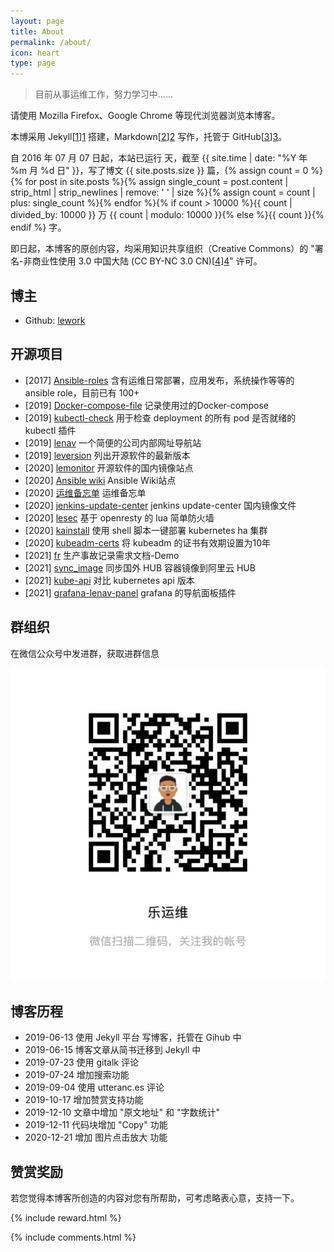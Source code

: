 ```yaml
---
layout: page
title: About
permalink: /about/
icon: heart
type: page
---
```


> 目前从事运维工作，努力学习中......

请使用 Mozilla Firefox、Google Chrome 等现代浏览器浏览本博客。

本博采用 Jekyll[[1]][1] 搭建，Markdown[[2]][2] 写作，托管于 GitHub[[3]][3]。

自 2016 年 07 月 07 日起，本站已运行 <span id="days"></span> 天，截至 {{ site.time | date: "%Y 年 %m 月 %d 日" }}，写了博文 {{ site.posts.size }} 篇，{% assign count = 0 %}{% for post in site.posts %}{% assign single_count = post.content | strip_html | strip_newlines | remove: ' ' | size %}{% assign count = count | plus: single_count %}{% endfor %}{% if count > 10000 %}{{ count | divided_by: 10000 }} 万 {{ count | modulo: 10000 }}{% else %}{{ count }}{% endif %} 字。

即日起，本博客的原创内容，均采用知识共享组织（Creative Commons）的 "署名-非商业性使用 3.0 中国大陆 (CC BY-NC 3.0 CN)[[4]][4]" 许可。

## 博主

- Github: [lework](https://github.com/lework)

## 开源项目

- [2017] [Ansible-roles](https://github.com/lework/Ansible-roles) 含有运维日常部署，应用发布，系统操作等等的 ansible role，目前已有 100+
- [2019] [Docker-compose-file](https://github.com/lework/Docker-compose-file) 记录使用过的Docker-compose
- [2019] [kubectl-check](https://github.com/lework/kubectl-check) 用于检查 deployment 的所有 pod 是否就绪的 kubectl 插件
- [2019] [lenav](https://github.com/lework/lenav) 一个简便的公司内部网址导航站
- [2019] [leversion](https://github.com/lework/leversion) 列出开源软件的最新版本
- [2020] [lemonitor](https://github.com/lework/lemonitor) 开源软件的国内镜像站点
- [2020] [Ansible wiki](https://github.com/leops-china/ansible-wiki) Ansible Wiki站点
- [2020] [运维备忘单](https://cs.leops.cn/#/) 运维备忘单
- [2020] [jenkins-update-center](https://github.com/lework/jenkins-update-center) jenkins update-center 国内镜像文件
- [2020] [lesec](https://github.com/lework/lesec) 基于 openresty 的 lua 简单防火墙
- [2020] [kainstall](https://github.com/lework/kainstall) 使用 shell 脚本一键部署 kubernetes ha 集群
- [2020] [kubeadm-certs](https://github.com/lework/kubeadm-certs) 将 kubeadm 的证书有效期设置为10年
- [2021] [fr](https://github.com/lework/fr) 生产事故记录需求文档-Demo
- [2021] [sync_image](https://github.com/lework/sync_image) 同步国外 HUB 容器镜像到阿里云 HUB
- [2021] [kube-api](https://github.com/lework/kube-api) 对比 kubernetes api 版本
- [2021] [grafana-lenav-panel](https://github.com/lework/grafana-lenav-panel) grafana 的导航面板插件


## 群组织

在微信公众号中发进群，获取进群信息

![乐运维](\assets\images\2025\leyunwei.jpg)


## 博客历程

- 2019-06-13 使用 Jekyll 平台 写博客，托管在 Gihub 中
- 2019-06-15 博客文章从简书迁移到 Jekyll 中
- 2019-07-23 使用 gitalk 评论
- 2019-07-24 增加搜索功能
- 2019-09-04 使用 utteranc.es 评论
- 2019-10-17 增加赞赏支持功能
- 2019-12-10 文章中增加 "原文地址" 和 "字数统计"
- 2019-12-11 代码块增加 "Copy" 功能
- 2020-12-21 增加 图片点击放大 功能

## 赞赏奖励

若您觉得本博客所创造的内容对您有所帮助，可考虑略表心意，支持一下。

{% include reward.html %}

[1]: https://jekyllrb.com/ "Jekyll"
[2]: http://daringfireball.net/projects/markdown/ "Markdown"
[3]: https://github.com/ "GitHub"
[4]: http://creativecommons.org/licenses/by-nc/3.0/cn/ "署名-非商业性使用 3.0 中国大陆"

{% include comments.html %}

<script>
var days = 0, daysMax = Math.floor((Date.now() / 1000 - {{ "2016-07-07" | date: "%s" }}) / (60 * 60 * 24));
(function daysCount(){
    if(days > daysMax){
        document.getElementById('days').innerHTML = daysMax;
        return;
    } else {
        document.getElementById('days').innerHTML = days;
        days += 10;
        setTimeout(daysCount, 1); 
    }
})();
</script>
